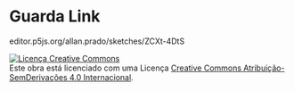 # Guarda Link
editor.p5js.org/allan.prado/sketches/ZCXt-4DtS

<a rel="license" href="http://creativecommons.org/licenses/by-nd/4.0/"><img alt="Licença Creative Commons" style="border-width:0" src="https://i.creativecommons.org/l/by-nd/4.0/88x31.png" /></a><br />Este obra está licenciado com uma Licença <a rel="license" href="http://creativecommons.org/licenses/by-nd/4.0/">Creative Commons Atribuição-SemDerivações 4.0 Internacional</a>.


